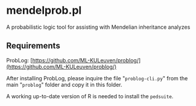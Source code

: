 # mendelprob.pl
A probabilistic logic tool for assisting with Mendelian inheritance analyzes

## Requirements

ProbLog: [https://github.com/ML-KULeuven/problog/](https://github.com/ML-KULeuven/problog/)

After installing ProbLog, please inquire the file "`problog-cli.py`" from the main "`problog`" folder and copy it in this folder.

A working up-to-date version of R is needed to install the `pedsuite`.